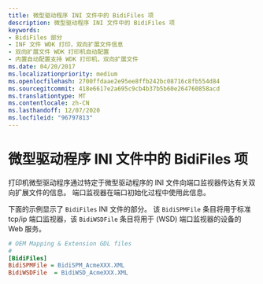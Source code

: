 ```yaml
---
title: 微型驱动程序 INI 文件中的 BidiFiles 项
description: 微型驱动程序 INI 文件中的 BidiFiles 项
keywords:
- BidiFiles 部分
- INF 文件 WDK 打印，双向扩展文件信息
- 双向扩展文件 WDK 打印机自动配置
- 内置自动配置支持 WDK 打印机，双向扩展文件
ms.date: 04/20/2017
ms.localizationpriority: medium
ms.openlocfilehash: 2700ffdaae2e95ee8ffb242bc08716c8fb554d84
ms.sourcegitcommit: 418e6617e2a695c9cb4b37b5b60e264760858acd
ms.translationtype: MT
ms.contentlocale: zh-CN
ms.lasthandoff: 12/07/2020
ms.locfileid: "96797813"
---
```

# <a name="bidifiles-entry-in-a-minidrivers-ini-file"></a>微型驱动程序 INI 文件中的 BidiFiles 项


打印机微型驱动程序通过特定于微型驱动程序的 INI 文件向端口监视器传达有关双向扩展文件的信息。 端口监视器在端口初始化过程中使用此信息。

下面的示例显示了 `BidiFiles` INI 文件的部分。 该 `BidiSPMFile` 条目将用于标准 tcp/ip 端口监视器，该 `BidiWSDFile` 条目将用于 (WSD) 端口监视器的设备的 Web 服务。

```INI
# OEM Mapping & Extension GDL files 
# 
[BidiFiles]
BidiSPMFile = BidiSPM_AcmeXXX.XML
BidiWSDFile  = BidiWSD_AcmeXXX.XML
```
